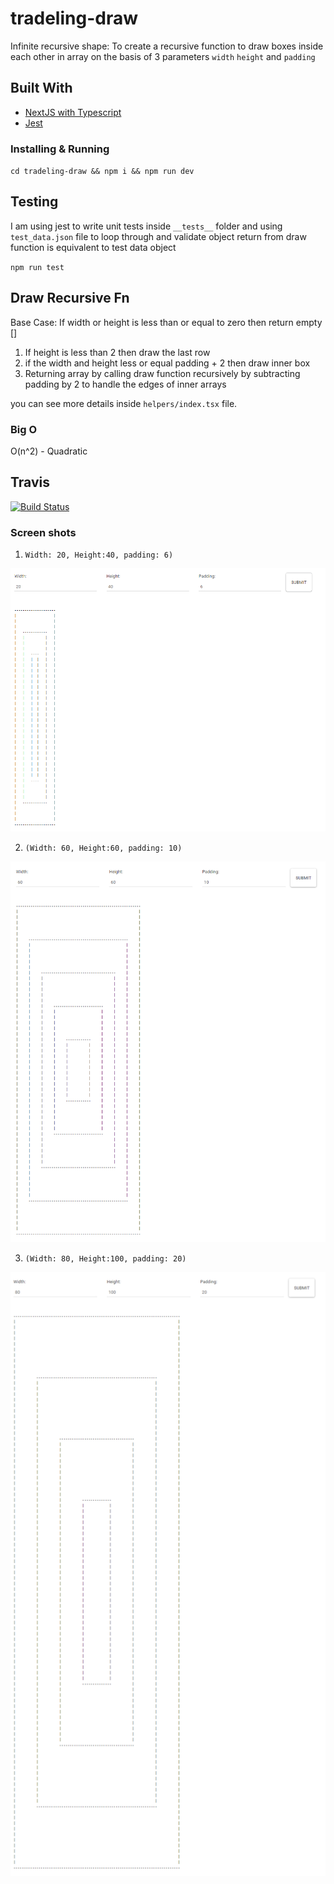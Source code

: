 # tradeling-draw

Infinite recursive shape: To create a recursive function to draw boxes inside each other in array on the basis of 3 parameters
`width` `height` and `padding` 

## Built With

* [NextJS with Typescript](https://nextjs.org/learn/excel/typescript) 
* [Jest](https://jestjs.io/)

### Installing &  Running
`cd tradeling-draw && npm i && npm run dev`
  
## Testing
I am using jest to write unit tests inside `__tests__` folder and using `test_data.json` file to loop through and validate object return from draw function is equivalent to test data object

`npm run test`

## Draw Recursive Fn

Base Case: If width or height is less than or equal to zero then return empty []

1. If height is less than 2 then draw the last row
2. if the width and height less or equal padding + 2 then draw inner box
3. Returning array by calling draw function recursively by subtracting padding by 2 to handle the edges of inner arrays

you can see more details inside `helpers/index.tsx` file.



### Big O 
O(n^2) - Quadratic

## Travis

[![Build Status](https://travis-ci.com/maheshchhouhan/tradeling-draw.svg?token=5g9WeBNMTKUKzvhs5aWm&branch=master)](https://travis-ci.com/maheshchhouhan/tradeling-draw)


### Screen shots 

1.  `Width: 20, Height:40, padding: 6)`

![](screenshots/20_40_6.png)

2.  `(Width: 60, Height:60, padding: 10)`

![](screenshots/60_60_10.png)

3.  `(Width: 80, Height:100, padding: 20)`

![](screenshots/80_100_20.png)